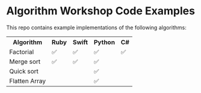 # Algorithm Workshop Code Examples

This repo contains example implementations of the following algorithms:

<table>
<tr>
  <th>Algorithm</th>
  <th>Ruby</th>
  <th>Swift</th>
  <th>Python</th>
  <th>C#</th>
</tr>
<tr>
  <td>Factorial</td>
  <td>✅</td><!-- Ruby -->
  <td>✅</td><!-- Swift -->
  <td>✅</td><!-- Python -->
  <td>✅</td><!-- C# -->
</tr>
<tr>
  <td>Merge sort</td>
  <td>✅</td><!-- Ruby -->
  <td>✅</td><!-- Swift -->
  <td>✅</td><!-- Python -->
  <td></td><!-- C# -->
</tr>
<tr>
  <td>Quick sort</td>
  <td></td><!-- Ruby -->
  <td></td><!-- Swift -->
  <td>✅</td><!-- Python -->
  <td></td><!-- C# -->
</tr>
<tr>
  <td>Flatten Array</td>
  <td></td><!-- Ruby -->
  <td></td><!-- Swift -->
  <td>✅</td><!-- Python -->
  <td></td><!-- C# -->
</tr>
</table>

